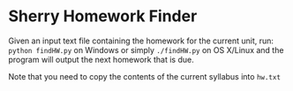 # Sherry Homework Finder

Given an input text file containing the homework for the current unit, run:  
`python findHW.py` on Windows or simply `./findHW.py` on OS X/Linux and the program will output the next homework that is due.

Note that you need to copy the contents of the current syllabus into `hw.txt`
